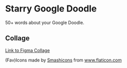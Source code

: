 # Starry Google Doodle
50+ words about your Google Doodle.


## Collage
[Link to Figma Collage](https://www.figma.com/file/9m9fEMygcFjPdj59Rql2WG/Google-Doodle?node-id=0%3A1)



(Fav)Icons made by <a href="https://www.flaticon.com/authors/smashicons" title="Smashicons">Smashicons</a> from <a href="https://www.flaticon.com/" title="Flaticon"> www.flaticon.com</a>
